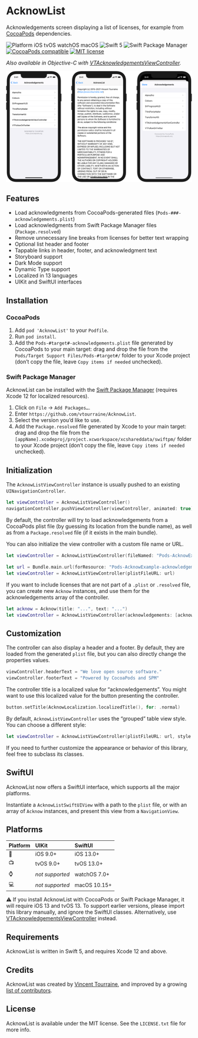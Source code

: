 # AcknowList

Acknowledgements screen displaying a list of licenses, for example from [CocoaPods](https://cocoapods.org) dependencies.

![Platform iOS tvOS watchOS macOS](https://img.shields.io/cocoapods/p/AcknowList.svg)
![Swift 5](https://img.shields.io/badge/Swift-5-blue.svg)
![Swift Package Manager](https://img.shields.io/badge/support-Swift_Package_Manager-orange.svg)
[![CocoaPods compatible](https://img.shields.io/cocoapods/v/AcknowList.svg)](https://cocoapods.org/pods/AcknowList)
[![MIT license](http://img.shields.io/badge/license-MIT-blue.svg)](https://github.com/vtourraine/AcknowList/raw/master/LICENSE)

_Also available in Objective-C with [VTAcknowledgementsViewController](https://github.com/vtourraine/VTAcknowledgementsViewController)._

![AcknowList screenshots](Sources/AcknowList/AcknowList.docc/Resources/acknowlist@2x.png)

## Features

- Load acknowledgments from CocoaPods-generated files (`Pods-###-acknowledgements.plist`)
- Load acknowledgments from Swift Package Manager files (`Package.resolved`)
- Remove unnecessary line breaks from licenses for better text wrapping
- Optional list header and footer
- Tappable links in header, footer, and acknowledgment text
- Storyboard support
- Dark Mode support
- Dynamic Type support
- Localized in 13 languages
- UIKit and SwiftUI interfaces

## Installation

### CocoaPods

1. Add `pod 'AcknowList'` to your `Podfile`.
2. Run `pod install`.
3. Add the `Pods-#target#-acknowledgements.plist` file generated by CocoaPods to your main target: drag and drop the file from the `Pods/Target Support Files/Pods-#target#/` folder to your Xcode project (don’t copy the file, leave `Copy items if needed` unchecked).

### Swift Package Manager

AcknowList can be installed with the [Swift Package Manager](https://swift.org/package-manager/) (requires Xcode 12 for localized resources).

1. Click on `File` → `Add Packages…`.
2. Enter `https://github.com/vtourraine/AcknowList`.
3. Select the version you’d like to use.
4. Add the `Package.resolved` file generated by Xcode to your main target: drag and drop the file from the `[appName].xcodeproj/project.xcworkspace/xcshareddata/swiftpm/` folder to your Xcode project (don’t copy the file, leave `Copy items if needed` unchecked).

## Initialization

The `AcknowListViewController` instance is usually pushed to an existing `UINavigationController`.

``` swift
let viewController = AcknowListViewController()
navigationController.pushViewController(viewController, animated: true)
```

By default, the controller will try to load acknowledgements from a CocoaPods plist file (by guessing its location from the bundle name), as well as from a `Package.resolved` file (if it exists in the main bundle).
 
 You can also initialize the view controller with a custom file name or URL.

``` swift
let viewController = AcknowListViewController(fileNamed: "Pods-AcknowExample-acknowledgements")
```

``` swift
let url = Bundle.main.url(forResource: "Pods-AcknowExample-acknowledgements", withExtension: "plist")
let viewController = AcknowListViewController(plistFileURL: url)
```

If you want to include licenses that are not part of a `.plist` or `.resolved` file, you can create new `Acknow` instances, and use them for the acknowledgements array of the controller.

``` swift
let acknow = Acknow(title: "...", text: "...")
let viewController = AcknowListViewController(acknowledgements: [acknow])
```

## Customization

The controller can also display a header and a footer. By default, they are loaded from the generated `plist` file, but you can also directly change the properties values.

``` swift
viewController.headerText = "We love open source software."
viewController.footerText = "Powered by CocoaPods and SPM"
```

The controller title is a localized value for “acknowledgements”. You might want to use this localized value for the button presenting the controller.

``` swift
button.setTitle(AcknowLocalization.localizedTitle(), for: .normal)
```

By default, `AcknowListViewController` uses the “grouped” table view style. You can choose a different style:

``` swift
let viewController = AcknowListViewController(plistFileURL: url, style: .plain)
```

If you need to further customize the appearance or behavior of this library, feel free to subclass its classes.

## SwiftUI

AcknowList now offers a SwiftUI interface, which supports all the major platforms.

Instantiate a `AcknowListSwiftUIView` with a path to the `plist` file, or with an array of `Acknow` instances, and present this view from a `NavigationView`.

## Platforms

| Platform | UIKit | SwiftUI |
|:--|:--|:--|
| 📱 | iOS 9.0+ | iOS 13.0+ |
| 📺 | tvOS 9.0+ | tvOS 13.0+ |
| ⌚️ | *not supported* | watchOS 7.0+ |
| 💻 | *not supported* | macOS 10.15+ |

⚠️ If you install AcknowList with CocoaPods or Swift Package Manager, it will require iOS 13 and tvOS 13. To support earlier versions, please import this library manually, and ignore the SwiftUI classes. Alternatively, use [VTAcknowledgementsViewController](https://github.com/vtourraine/VTAcknowledgementsViewController) instead.

## Requirements

AcknowList is written in Swift 5, and requires Xcode 12 and above.

## Credits

AcknowList was created by [Vincent Tourraine](https://www.vtourraine.net), and improved by a growing [list of contributors](https://github.com/vtourraine/AcknowList/contributors).

## License

AcknowList is available under the MIT license. See the `LICENSE.txt` file for more info.
